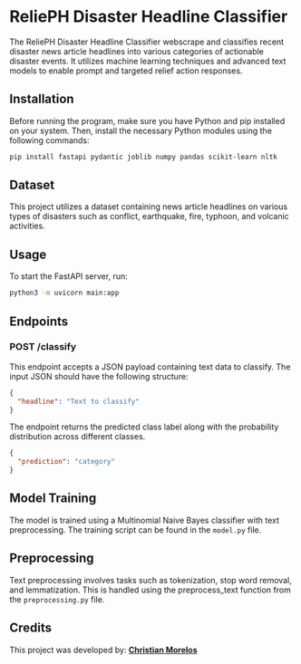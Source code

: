 # ReliePH Disaster Headline Classifier

The ReliePH Disaster Headline Classifier webscrape and classifies recent disaster news article headlines into various categories of actionable disaster events. It utilizes machine learning techniques and advanced text models to enable prompt and targeted relief action responses.


## Installation

Before running the program, make sure you have Python and pip installed on your system. Then, install the necessary Python modules using the following commands:

```bash
pip install fastapi pydantic joblib numpy pandas scikit-learn nltk
```
## Dataset

This project utilizes a dataset containing news article headlines on various types of disasters such as conflict, earthquake, fire, typhoon, and volcanic activities.

## Usage

To start the FastAPI server, run:

```bash
python3 -m uvicorn main:app
```


## Endpoints

### POST /classify

This endpoint accepts a JSON payload containing text data to classify. The input JSON should have the following structure:

```json
{
  "headline": "Text to classify"
}
```

The endpoint returns the predicted class label along with the probability distribution across different classes.

```json
{
  "prediction": "category"
}
```

## Model Training

The model is trained using a Multinomial Naive Bayes classifier with text preprocessing. The training script can be found in the `model.py` file.


## Preprocessing

Text preprocessing involves tasks such as tokenization, stop word removal, and lemmatization. This is handled using the preprocess_text function from the `preprocessing.py` file.

## Credits

This project was developed by: **[Christian Morelos](https://github.com/ChanMor)**